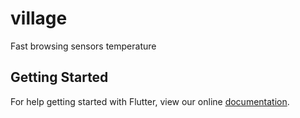 # village

Fast browsing sensors temperature

## Getting Started

For help getting started with Flutter, view our online
[documentation](http://flutter.io/).
